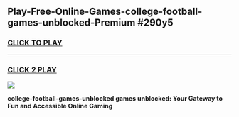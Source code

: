 
## Play-Free-Online-Games-college-football-games-unblocked-Premium #290y5
<h3>
<a href="https://premium.freeplayer.one?title=college-football-games-unblocked&ref=8M">CLICK TO PLAY</a></h3>
<hr>

<h3>
<a href="https://premium.freeplayer.one?title=college-football-games-unblocked&ref=8M">CLICK 2 PLAY</a>
  
</h3>

<a href="https://premium.freeplayer.one?title=college-football-games-unblocked&ref=8M"><img src="https://clearcache.store/games.png"></a>


**college-football-games-unblocked games unblocked: Your Gateway to Fun and Accessible Online Gaming**
